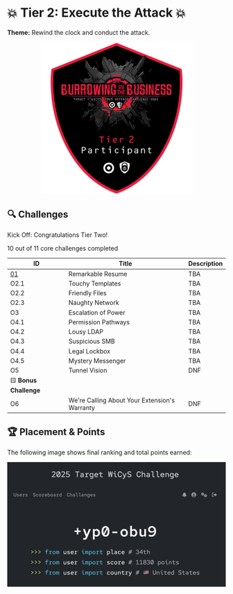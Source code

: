 # 💥 Tier 2: Execute the Attack 💥

**Theme:** Rewind the clock and conduct the attack.

<p align="center">
  <img src="../images/Tier2_Badge.png" alt="Tier 2 Badge" width="350"/>
</p>

## 🔍 Challenges

Kick Off: Congratulations Tier Two!

10 out of 11 core challenges completed

| ID | Title | Description |
|----|-------|-------------|
| [01](./O1_Remarkable_Resume.md)    | Remarkable Resume                             | TBA         |
| O2.1  | Touchy Templates                              | TBA         |
| O2.2  | Friendly Files                                | TBA         |
| O2.3  | Naughty Network                               | TBA         |
| O3    | Escalation of Power                           | TBA         |
| O4.1  | Permission Pathways                           | TBA         |
| O4.2  | Lousy LDAP                                    | TBA         |
| O4.3  | Suspicious SMB                                | TBA         |
| O4.4  | Legal Lockbox                                 | TBA         |
| O4.5  | Mystery Messenger                             | TBA         |
| O5    | Tunnel Vision                                 | DNF         |
| 🟨 **Bonus Challenge** | | |
| O6    | We're Calling About Your Extension's Warranty | DNF         |

## 🏆 Placement & Points

The following image shows final ranking and total points earned:

<p align="center">
  <img src="./images/placement_and_points.png" alt="Placement and Points" width="550"/>
</p>